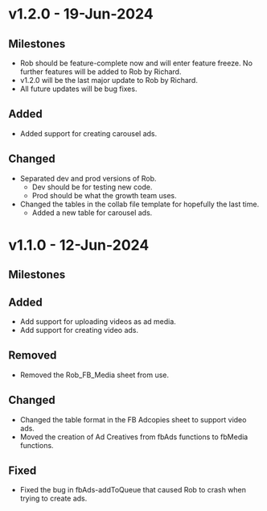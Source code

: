 # v1.2.0 - 19-Jun-2024

## Milestones

- Rob should be feature-complete now and will enter feature freeze. No further features will be added to Rob by Richard.
- v1.2.0 will be the last major update to Rob by Richard.
- All future updates will be bug fixes.

## Added

- Added support for creating carousel ads.

## Changed

- Separated dev and prod versions of Rob.
    - Dev should be for testing new code.
    - Prod should be what the growth team uses.
- Changed the tables in the collab file template for hopefully the last time.
    - Added a new table for carousel ads.

# v1.1.0 - 12-Jun-2024

## Milestones

## Added

- Add support for uploading videos as ad media.
- Add support for creating video ads.

## Removed

- Removed the Rob_FB_Media sheet from use.

## Changed

- Changed the table format in the FB Adcopies sheet to support video ads.
- Moved the creation of Ad Creatives from fbAds functions to fbMedia functions.

## Fixed

- Fixed the bug in fbAds-addToQueue that caused Rob to crash when trying to create ads.
